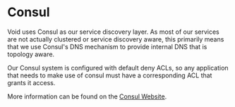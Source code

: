 # Consul

Void uses Consul as our service discovery layer.  As most of our
services are not actually clustered or service discovery aware, this
primarily means that we use Consul's DNS mechanism to provide internal
DNS that is topology aware.

Our Consul system is configured with default deny ACLs, so any
application that needs to make use of consul must have a corresponding
ACL that grants it access.

More information can be found on the [Consul
Website](https://consul.io).
